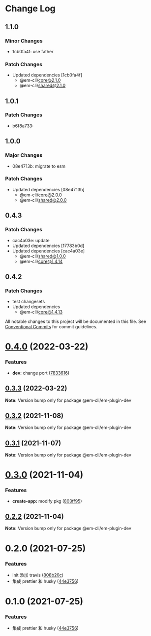 # Change Log

## 1.1.0

### Minor Changes

- 1cb0fa4f: use father

### Patch Changes

- Updated dependencies [1cb0fa4f]
  - @em-cli/core@2.1.0
  - @em-cli/shared@2.1.0

## 1.0.1

### Patch Changes

- b6f8a733:

## 1.0.0

### Major Changes

- 08e4713b: migrate to esm

### Patch Changes

- Updated dependencies [08e4713b]
  - @em-cli/core@2.0.0
  - @em-cli/shared@2.0.0

## 0.4.3

### Patch Changes

- cac4a03e: update
- Updated dependencies [17783b0d]
- Updated dependencies [cac4a03e]
  - @em-cli/shared@1.0.0
  - @em-cli/core@1.4.14

## 0.4.2

### Patch Changes

- test changesets
- Updated dependencies
  - @em-cli/core@1.4.13

All notable changes to this project will be documented in this file.
See [Conventional Commits](https://conventionalcommits.org) for commit guidelines.

# [0.4.0](https://github.com/edisonLzy/em-cli/compare/@em-cli/em-plugin-dev@0.3.3...@em-cli/em-plugin-dev@0.4.0) (2022-03-22)

### Features

- **dev:** change port ([7833616](https://github.com/edisonLzy/em-cli/commit/78336162e417f1505ff7a7b5d929f1c034119c19))

## [0.3.3](https://github.com/edisonLzy/em-cli/compare/@em-cli/em-plugin-dev@0.3.2...@em-cli/em-plugin-dev@0.3.3) (2022-03-22)

**Note:** Version bump only for package @em-cli/em-plugin-dev

## [0.3.2](https://github.com/edisonLzy/mono-cli/compare/@em-cli/em-plugin-dev@0.3.1...@em-cli/em-plugin-dev@0.3.2) (2021-11-08)

**Note:** Version bump only for package @em-cli/em-plugin-dev

## [0.3.1](https://github.com/edisonLzy/mono-cli/compare/@em-cli/em-plugin-dev@0.3.0...@em-cli/em-plugin-dev@0.3.1) (2021-11-07)

**Note:** Version bump only for package @em-cli/em-plugin-dev

# [0.3.0](https://github.com/edisonLzy/mono-cli/compare/@em-cli/em-plugin-dev@0.2.2...@em-cli/em-plugin-dev@0.3.0) (2021-11-04)

### Features

- **create-app:** modify pkg ([803ff95](https://github.com/edisonLzy/mono-cli/commit/803ff95fcba3816e49a99ea037b69b0ba7ca1f32))

## [0.2.2](https://github.com/edisonLzy/mono-cli/compare/@em-cli/em-plugin-dev@0.2.1...@em-cli/em-plugin-dev@0.2.2) (2021-11-04)

**Note:** Version bump only for package @em-cli/em-plugin-dev

# 0.2.0 (2021-07-25)

### Features

- init 添加 travis ([808b20c](https://github.com/edisonLzy/mono-cli/commit/808b20cbfa01e520a59259d8471b4a959bd721da))
- 集成 prettier 和 husky ([44e3756](https://github.com/edisonLzy/mono-cli/commit/44e3756b822d96636eb0a4911c003c364e8db7d8))

# 0.1.0 (2021-07-25)

### Features

- 集成 prettier 和 husky ([44e3756](https://github.com/edisonLzy/mono-cli/commit/44e3756b822d96636eb0a4911c003c364e8db7d8))
